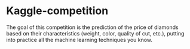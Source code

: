 # Kaggle-competition

The goal of this competition is the prediction of the price of diamonds based on their characteristics (weight, color, quality of cut, etc.), putting into practice all the machine learning techniques you know.
